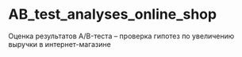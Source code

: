 # AB_test_analyses_online_shop
Оценка результатов A/B-теста – проверка гипотез по увеличению выручки в интернет-магазине
